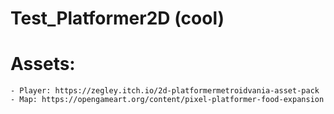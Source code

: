 
# Test_Platformer2D (cool)

# Assets:
    - Player: https://zegley.itch.io/2d-platformermetroidvania-asset-pack
    - Map: https://opengameart.org/content/pixel-platformer-food-expansion
